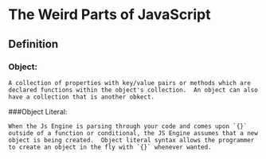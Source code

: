 # The Weird Parts of JavaScript
## Definition
### Object:

```
A collection of properties with key/value pairs or methods which are declared functions within the object's collection.  An object can also have a collection that is another obkect.  
```
###Object Literal:

```
When the Js Engine is parsing through your code and comes upon `{}` outside of a function or conditional, the JS Engine assumes that a new object is being created.  Object literal syntax allows the programmer to create an object in the fly with `{}` whenever wanted.  
```

